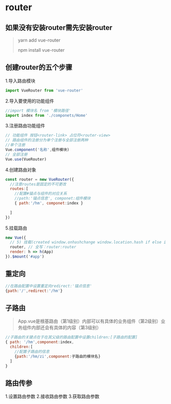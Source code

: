 # router

## 如果没有安装router需先安装router
> yarn add vue-router
>
> npm install vue-router
## 创建router的五个步骤
1.导入路由模块
```javascript
import VueRouter from 'vue-router'
```
2.导入要使用的功能组件
```javascript
//import 模块名 from '模块路径'
import index from './componets/Home'
```
3.注册路由功能组件
```javascript
// 功能组件 按钮<router-link> 占位符<router-view>
// 路由组件的注册分为单个注册与全部注册两种
//单个注册 
Vue.component('名称',组件模块)
// 全部注册 
Vue.use(VueRouter)
```
4.创建路由对象
```javascript
const router = new VueRouter({
  //注意routes是固定的不可更改
  routes:[
    //配置#锚点与组件的对应关系
    //path:'锚点信息', componet:组件模块
    { path:'/hm', componet:index }
    
  ]
})
```
5.挂载路由
```js
new Vue({
  // 5) 挂载(created window.onhashchange window.location.hash if else if)
  router, // 全写：router:router
  render: h => h(App)
}).$mount('#app')
```
## 重定向
```js
//在路由配置中设置重定向redirect:'锚点信息'
{path:'/',redirect:'/hm'}
```
## 子路由
>App.vue是根基路由（第1级别）内部可以有具体的业务组件（第2级别）业务组件内部还会有具体的内容（第3级别）
```js
//子路由的关键点在于在其父级的路由配置中设置children:[子路由的配置]
{ path: '/hm',component:index,
  children:[
    //配置子路由的信息
    {path:'/hm/zi',component:子路由的模块名}
  ]
}
```
## 路由传参
1.设置路由参数
2.接收路由参数
3.获取路由参数

